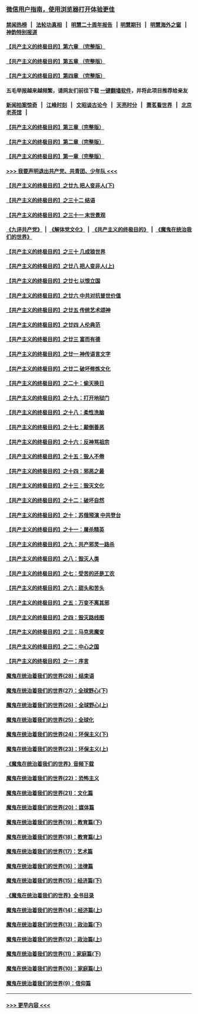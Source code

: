 ### [微信用户指南，使用浏览器打开体验更佳](https://github.com/gfw-breaker/banned-news1/blob/master/indexes/wechat-guide.md?t=0)
#### [禁闻热榜](热点新闻.md?t=0)  &nbsp;&nbsp;|&nbsp;&nbsp; [法轮功真相](https://github.com/gfw-breaker/truth/blob/master/README.md?t=0) &nbsp;&nbsp;|&nbsp;&nbsp; [明慧二十周年报告](https://github.com/gfw-breaker/mh-reports/blob/master/README.md?t=0) &nbsp;&nbsp;|&nbsp;&nbsp;[明慧期刊](https://github.com/gfw-breaker/mh-qikan) &nbsp;&nbsp;|&nbsp;&nbsp; [明慧海外之窗](https://github.com/gfw-breaker/mh-news/blob/master/README.md?t=0) &nbsp;&nbsp;|&nbsp;&nbsp; [神韵特别报道](https://github.com/gfw-breaker/mh-news/blob/master/shenyun.md?t=0)
#### [【共产主义的终极目的】第六章 （完整版）](../pages/nsc422/n11428913.md?t=02120222) 
#### [【共产主义的终极目的】第五章 （完整版）](../pages/nsc422/n11428912.md?t=02120222) 
#### [【共产主义的终极目的】第四章 （完整版）](../pages/nsc422/n11428907.md?t=02120222) 
#### 五毛举报越来越频繁，请网友们前往下载 [一键翻墙软件](https://github.com/gfw-breaker/ssr-accounts)，并将此项目推荐给亲友
#### [新闻拍案惊奇](https://github.com/gfw-breaker/banned-news1/blob/master/pages/link4.md) &nbsp;&nbsp;|&nbsp;&nbsp; [江峰时刻](https://github.com/gfw-breaker/banned-news1/blob/master/pages/link4.md) &nbsp;&nbsp;|&nbsp;&nbsp; [文昭谈古论今](https://github.com/gfw-breaker/banned-news1/blob/master/pages/link4.md) &nbsp;&nbsp;|&nbsp;&nbsp; [天亮时分](https://github.com/gfw-breaker/banned-news1/blob/master/pages/link4.md) &nbsp;&nbsp;|&nbsp;&nbsp; [萧茗看世界](https://github.com/gfw-breaker/banned-news1/blob/master/pages/link4.md) &nbsp;&nbsp;|&nbsp;&nbsp; [北京老茶馆](https://github.com/gfw-breaker/banned-news1/blob/master/pages/link4.md) &nbsp;&nbsp;|&nbsp;&nbsp; 
#### [【共产主义的终极目的】第三章（完整版）](../pages/nsc422/n11428848.md?t=02120222) 
#### [【共产主义的终极目的】第二章（完整版）](../pages/nsc422/n11428831.md?t=02120222) 
#### [【共产主义的终极目的】第一章（完整版）](../pages/nsc422/n11417651.md?t=02120222) 
#### [>>> 我要声明退出共产党、共青团、少年队 <<<](https://github.com/begood0513/goodnews/blob/master/quit/letter.md) 
#### [【共产主义的终极目的】之廿九 把人变非人(下)](../pages/nsc422/n11344140.md?t=02120222) 
#### [【共产主义的终极目的】之三十二 结语](../pages/nsc422/n11360535.md?t=02120222) 
#### [【共产主义的终极目的】之三十一 末世景观](../pages/nsc422/n11351129.md?t=02120222) 
#### [《九评共产党》](https://github.com/begood0513/9ping.md/blob/master/README.md) &nbsp;|&nbsp; [《解体党文化》](../../../../jtdwh.md/blob/master/README.md)  &nbsp;|&nbsp; [《共产主义的终极目的》](../../../../gczydzjmd.md/blob/master/README.md) &nbsp;|&nbsp; [《魔鬼在统治我们的世界》](../../../../mgztzwmdsj.md/blob/master/README.md) 
#### [【共产主义的终极目的】之三十 几成狼世界](../pages/nsc422/n11348280.md?t=02120222) 
#### [【共产主义的终极目的】之廿八 把人变非人(上)](../pages/nsc422/n11340492.md?t=02120222) 
#### [【共产主义的终极目的】之廿七 以恨立国](../pages/nsc422/n11336944.md?t=02120222) 
#### [【共产主义的终极目的】之廿六 中共对抗普世价值](../pages/nsc422/n11324785.md?t=02120222) 
#### [【共产主义的终极目的】之廿五 传统艺术颂神](../pages/nsc422/n11296396.md?t=02120222) 
#### [【共产主义的终极目的】之廿四 人伦典范](../pages/nsc422/n11296397.md?t=02120222) 
#### [【共产主义的终极目的】之廿三 富而有德](../pages/nsc422/n11283598.md?t=02120222) 
#### [【共产主义的终极目的】之廿一 神传语言文字](../pages/nsc422/n11263265.md?t=02120222) 
#### [【共产主义的终极目的】之廿二 破坏修炼文化](../pages/nsc422/n11245728.md?t=02120222) 
#### [【共产主义的终极目的】之二十：偷天换日](../pages/nsc422/n11238846.md?t=02120222) 
#### [【共产主义的终极目的】之十九：打开地狱门](../pages/nsc422/n11206376.md?t=02120222) 
#### [【共产主义的终极目的】之十八：柔性洗脑](../pages/nsc422/n11199994.md?t=02120222) 
#### [【共产主义的终极目的】之十七：颠倒善恶](../pages/nsc422/n11179782.md?t=02120222) 
#### [【共产主义的终极目的】之十六：反神骂祖宗](../pages/nsc422/n11166798.md?t=02120222) 
#### [【共产主义的终极目的】之十五：毁人不倦](../pages/nsc422/n11166792.md?t=02120222) 
#### [【共产主义的终极目的】之十四：邪恶之最](../pages/nsc422/n11150249.md?t=02120222) 
#### [【共产主义的终极目的】之十三：毁灭文化](../pages/nsc422/n11135227.md?t=02120222) 
#### [【共产主义的终极目的】之十二：破坏自然](../pages/nsc422/n11135214.md?t=02120222) 
#### [【共产主义的终极目的】之十：苏俄预演 中共登台](../pages/nsc422/n11118424.md?t=02120222) 
#### [【共产主义的终极目的】之十一：屠杀精英](../pages/nsc422/n11118442.md?t=02120222) 
#### [【共产主义的终极目的】之九：共产邪灵一路杀](../pages/nsc422/n11114139.md?t=02120222) 
#### [【共产主义的终极目的】之八：毁灭人类](../pages/nsc422/n11108503.md?t=02120222) 
#### [【共产主义的终极目的】之七：受苦的还是工农](../pages/nsc422/n11101809.md?t=02120222) 
#### [【共产主义的终极目的】之六：甜头和苦头](../pages/nsc422/n11096971.md?t=02120222) 
#### [【共产主义的终极目的】之五：万变不离其邪](../pages/nsc422/n11091285.md?t=02120222) 
#### [【共产主义的终极目的】之四：毁灭路线图](../pages/nsc422/n11086284.md?t=02120222) 
#### [【共产主义的终极目的】之三：马克思魔变](../pages/nsc422/n11061941.md?t=02120222) 
#### [【共产主义的终极目的】之二：中心之国](../pages/nsc422/n11047728.md?t=02120222) 
#### [【共产主义的终极目的】之一：序言](../pages/nsc422/n11086077.md?t=02120222) 
#### [魔鬼在统治着我们的世界(28)：结束语](../pages/nsc422/n10936246.md?t=02120222) 
#### [魔鬼在统治着我们的世界(27)：全球野心(下)](../pages/nsc422/n10928319.md?t=02120222) 
#### [魔鬼在统治着我们的世界(26)：全球野心(上)](../pages/nsc422/n10900318.md?t=02120222) 
#### [魔鬼在统治着我们的世界(25)：全球化](../pages/nsc422/n10788205.md?t=02120222) 
#### [魔鬼在统治着我们的世界(24)：环保主义(下)](../pages/nsc422/n10695307.md?t=02120222) 
#### [魔鬼在统治着我们的世界(23)：环保主义(上)](../pages/nsc422/n10688613.md?t=02120222) 
#### [《魔鬼在统治着我们的世界》音频下载](../pages/nsc422/n10635553.md?t=02120222) 
#### [魔鬼在统治着我们的世界(22)：恐怖主义](../pages/nsc422/n10614727.md?t=02120222) 
#### [魔鬼在统治着我们的世界(21)：文化篇](../pages/nsc422/n10597706.md?t=02120222) 
#### [魔鬼在统治着我们的世界(20)：媒体篇](../pages/nsc422/n10586579.md?t=02120222) 
#### [魔鬼在统治着我们的世界(19)：教育篇(下)](../pages/nsc422/n10564808.md?t=02120222) 
#### [魔鬼在统治着我们的世界(18)：教育篇(上)](../pages/nsc422/n10526970.md?t=02120222) 
#### [魔鬼在统治着我们的世界(17)：艺术篇](../pages/nsc422/n10499093.md?t=02120222) 
#### [魔鬼在统治着我们的世界(16)：法律篇](../pages/nsc422/n10485969.md?t=02120222) 
#### [魔鬼在统治着我们的世界(15)：经济篇(下)](../pages/nsc422/n10469975.md?t=02120222) 
#### [《魔鬼在统治着我们的世界》全书目录](../pages/nsc422/n10464261.md?t=02120222) 
#### [魔鬼在统治着我们的世界(14)：经济篇(上)](../pages/nsc422/n10457370.md?t=02120222) 
#### [魔鬼在统治着我们的世界(13)：政治篇(下)](../pages/nsc422/n10448270.md?t=02120222) 
#### [魔鬼在统治着我们的世界(12)：政治篇(上)](../pages/nsc422/n10444576.md?t=02120222) 
#### [魔鬼在统治着我们的世界(11)：家庭篇(下)](../pages/nsc422/n10440961.md?t=02120222) 
#### [魔鬼在统治着我们的世界(10)：家庭篇(上)](../pages/nsc422/n10435448.md?t=02120222) 
#### [魔鬼在统治着我们的世界(9)：信仰篇](../pages/nsc422/n10432159.md?t=02120222) 

----
#### [ >>> 更早内容 <<< ](../indexes/nsc422-earlier.md)
